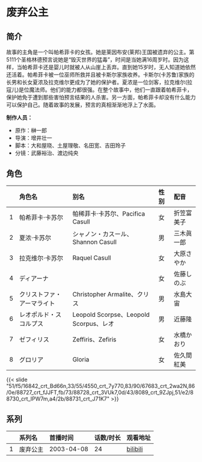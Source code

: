 # 废弃公主


## 简介

故事的主角是一个叫帕希菲卡的女孩。她是莱因布安(莱邦)王国被遗弃的公主。第5111个圣格林德预言说她是“毁灭世界的猛毒”，时间是当她满16周岁时。因为这样，当帕希菲卡还是婴儿时就被人从山崖上丢弃。直到她15岁时，无人知道她依然还活着。帕希菲卡被一位巫师所救并且被卡斯尔家族收养。卡斯尔(卡苏鲁)家族的长男和长女夏浓及拉克维尔更成为了她的保护者。夏浓是一位剑客，拉克维尔(拉寇儿)是位魔法师。他们的能力都很强。在整个故事中，他们一直跟着帕希菲卡，保护她免于遭到那些害怕预言结果的人杀害。另一方面，帕希菲卡却没有什么能力可以保护自己。随着故事的发展，预言的真相渐渐地浮上了水面。

**制作人员：**
- 原作：榊一郎
- 导演：增井壮一
- 脚本：大和屋晓、土屋理敬、名田宽、吉田玲子
- 分镜：武藤裕治、渡边纯央

## 角色

|     |   角色名   |   别名  | 性别 |  配音  |
|:--- |:------  |:----      |:---  |:--   |
| 1 | 帕希菲卡·卡苏尔 | 帕稀菲卡·卡苏尔、Pacifica Casull | 女 | 折笠富美子 |
| 2 | 夏浓·卡苏尔 | シャノン・カスール、Shannon Casull | 男 | 三木眞一郎 |
| 3 | 拉克维尔·卡苏尔 | Raquel Casull | 女 | 大原さやか |
| 4 | ディアーナ |  | 女 | 佐藤しのぶ |
| 5 | クリストファ・アーマライト | Christopher Armalite、クリス | 男 | 水島大宙 |
| 6 | レオポルド・スコルプス | Leopold Scorpse、Leopold Scorpus、レオ | 男 | 近藤隆 |
| 7 | ゼフィリス | Zeffiris、Zefiris | 女 | 水橋かおり |
| 8 | グロリア | Gloria | 女 | 佐久間紅美 |

{{< slide "51/f5/16842_crt_Bd66n,33/55/4550_crt_7y770,83/90/67683_crt_2wa2N,86/0e/88727_crt_fJJFT,fb/73/88728_crt_3VUk7,0d/43/8089_crt_9ZJpj,51/e2/88730_crt_IPW7m,a4/2b/88731_crt_J71K7" >}}

## 系列

|     |   系列名   |   首播时间  | 话数/时长  | 观看地址 |
|:---  |:------    |:----      |:---       |:---  |
| 1 | 废弃公主 | 2003-04-08 | 24 | [bilibili](https://www.bilibili.com/bangumi/play/ep84939)  |



